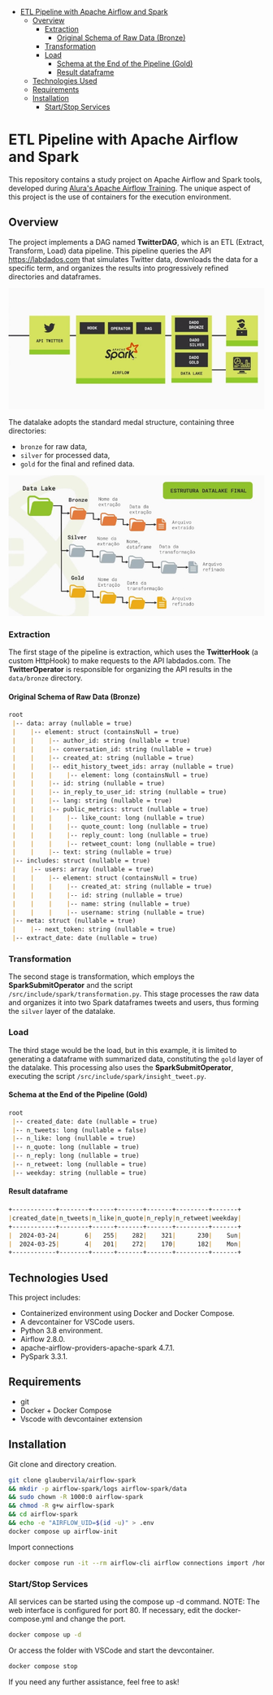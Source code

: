<!-- TOC start (generated with https://github.com/derlin/bitdowntoc) -->

- [ETL Pipeline with Apache Airflow and Spark](#etl-pipeline-with-apache-airflow-and-spark)
  - [Overview](#overview)
    - [Extraction](#extraction)
      - [Original Schema of Raw Data (Bronze)](#original-schema-of-raw-data-bronze)
    - [Transformation](#transformation)
    - [Load](#load)
      - [Schema at the End of the Pipeline (Gold)](#schema-at-the-end-of-the-pipeline-gold)
      - [Result dataframe](#result-dataframe)
  - [Technologies Used](#technologies-used)
  - [Requirements](#requirements)
  - [Installation](#installation)
    - [Start/Stop Services](#startstop-services)

<!-- TOC end -->

<!-- TOC --><a name="etl-pipeline-with-apache-airflow-and-spark"></a>

# ETL Pipeline with Apache Airflow and Spark

This repository contains a study project on Apache Airflow and Spark tools, developed during [Alura's Apache Airflow Training](https://www.alura.com.br/formacao-apache-airflow). The unique aspect of this project is the use of containers for the execution environment.

<!-- TOC --><a name="overview"></a>

## Overview

The project implements a DAG named **TwitterDAG**, which is an ETL (Extract, Transform, Load) data pipeline. This pipeline queries the API <https://labdados.com> that simulates Twitter data, downloads the data for a specific term, and organizes the results into progressively refined directories and dataframes.

![pipeline](./airflow_spark.jpg)

The datalake adopts the standard medal structure, containing three directories:

- `bronze` for raw data,
- `silver` for processed data,
- `gold` for the final and refined data.

![pipeline](./datalake_medal_architeture.jpg)

<!-- TOC --><a name="extraction"></a>

### Extraction

The first stage of the pipeline is extraction, which uses the **TwitterHook** (a custom HttpHook) to make requests to the API labdados.com. The **TwitterOperator** is responsible for organizing the API results in the `data/bronze` directory.

<!-- TOC --><a name="original-schema-of-raw-data-bronze"></a>

#### Original Schema of Raw Data (Bronze)

```markdown
root
 |-- data: array (nullable = true)
 |    |-- element: struct (containsNull = true)
 |    |    |-- author_id: string (nullable = true)
 |    |    |-- conversation_id: string (nullable = true)
 |    |    |-- created_at: string (nullable = true)
 |    |    |-- edit_history_tweet_ids: array (nullable = true)
 |    |    |    |-- element: long (containsNull = true)
 |    |    |-- id: string (nullable = true)
 |    |    |-- in_reply_to_user_id: string (nullable = true)
 |    |    |-- lang: string (nullable = true)
 |    |    |-- public_metrics: struct (nullable = true)
 |    |    |    |-- like_count: long (nullable = true)
 |    |    |    |-- quote_count: long (nullable = true)
 |    |    |    |-- reply_count: long (nullable = true)
 |    |    |    |-- retweet_count: long (nullable = true)
 |    |    |-- text: string (nullable = true)
 |-- includes: struct (nullable = true)
 |    |-- users: array (nullable = true)
 |    |    |-- element: struct (containsNull = true)
 |    |    |    |-- created_at: string (nullable = true)
 |    |    |    |-- id: string (nullable = true)
 |    |    |    |-- name: string (nullable = true)
 |    |    |    |-- username: string (nullable = true)
 |-- meta: struct (nullable = true)
 |    |-- next_token: string (nullable = true)
 |-- extract_date: date (nullable = true)
```

<!-- TOC --><a name="transformation"></a>

### Transformation

The second stage is transformation, which employs the **SparkSubmitOperator** and the script `/src/include/spark/transformation.py`. This stage processes the raw data and organizes it into two Spark dataframes tweets and users, thus forming the `silver` layer of the datalake.

<!-- TOC --><a name="load"></a>

### Load

The third stage would be the load, but in this example, it is limited to generating a dataframe with summarized data, constituting the `gold` layer of the datalake. This processing also uses the **SparkSubmitOperator**, executing the script `/src/include/spark/insight_tweet.py`.

<!-- TOC --><a name="schema-at-the-end-of-the-pipeline-gold"></a>

#### Schema at the End of the Pipeline (Gold)

```markdown
root
 |-- created_date: date (nullable = true)
 |-- n_tweets: long (nullable = false)
 |-- n_like: long (nullable = true)
 |-- n_quote: long (nullable = true)
 |-- n_reply: long (nullable = true)
 |-- n_retweet: long (nullable = true)
 |-- weekday: string (nullable = true)
```

<!-- TOC --><a name="result-dataframe"></a>

#### Result dataframe

```markdown
+------------+--------+------+-------+-------+---------+-------+
|created_date|n_tweets|n_like|n_quote|n_reply|n_retweet|weekday|
+------------+--------+------+-------+-------+---------+-------+
|  2024-03-24|       6|   255|    282|    321|      230|    Sun|
|  2024-03-25|       4|   201|    272|    170|      182|    Mon|
+------------+--------+------+-------+-------+---------+-------+
```

<!-- TOC --><a name="technologies-used"></a>

## Technologies Used

This project includes:

- Containerized environment using Docker and Docker Compose.
- A devcontainer for VSCode users.
- Python 3.8 environment.
- Airflow 2.8.0.
- apache-airflow-providers-apache-spark 4.7.1.
- PySpark 3.3.1.

<!-- TOC --><a name="requirements"></a>

## Requirements

- git
- Docker + Docker Compose
- Vscode with devcontainer extension

<!-- TOC --><a name="installation"></a>

## Installation

Git clone and directory creation.

```bash
git clone glaubervila/airflow-spark
&& mkdir -p airflow-spark/logs airflow-spark/data
&& sudo chown -R 1000:0 airflow-spark
&& chmod -R g+w airflow-spark
&& cd airflow-spark
&& echo -e "AIRFLOW_UID=$(id -u)" > .env
docker compose up airflow-init
```

Import connections

```bash
docker compose run -it --rm airflow-cli airflow connections import /home/airflow/workspaces/airflow-spark/src/config/connections.json
```

<!-- TOC --><a name="startstop-services"></a>

### Start/Stop Services

All services can be started using the compose up -d command. NOTE: The web interface is configured for port 80. If necessary, edit the docker-compose.yml and change the port.

```bash
docker compose up -d
```

Or access the folder with VSCode and start the devcontainer.

```bash
docker compose stop
```

If you need any further assistance, feel free to ask!

